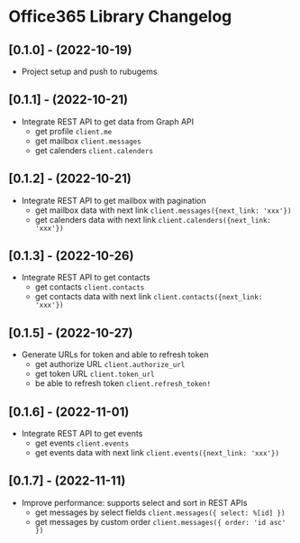 # Office365 Library Changelog

## [0.1.0] - (2022-10-19)

- Project setup and push to rubugems

## [0.1.1] - (2022-10-21)

- Integrate REST API to get data from Graph API
  - get profile `client.me`
  - get mailbox `client.messages`
  - get calenders `client.calenders`

## [0.1.2] - (2022-10-21)

- Integrate REST API to get mailbox with pagination
  - get mailbox data with next link `client.messages({next_link: 'xxx'})`
  - get calenders data with next link `client.calenders({next_link: 'xxx'})`

## [0.1.3] - (2022-10-26)

- Integrate REST API to get contacts
  - get contacts `client.contacts`
  - get contacts data with next link `client.contacts({next_link: 'xxx'})`

## [0.1.5] - (2022-10-27)

- Generate URLs for token and able to refresh token
  - get authorize URL `client.authorize_url`
  - get token URL `client.token_url`
  - be able to refresh token `client.refresh_token!`

## [0.1.6] - (2022-11-01)

- Integrate REST API to get events
  - get events `client.events`
  - get events data with next link `client.events({next_link: 'xxx'})`

## [0.1.7] - (2022-11-11)

- Improve performance: supports select and sort in REST APIs
  - get messages by select fields `client.messages({ select: %[id] })`
  - get messages by custom order `client.messages({ order: 'id asc' })`